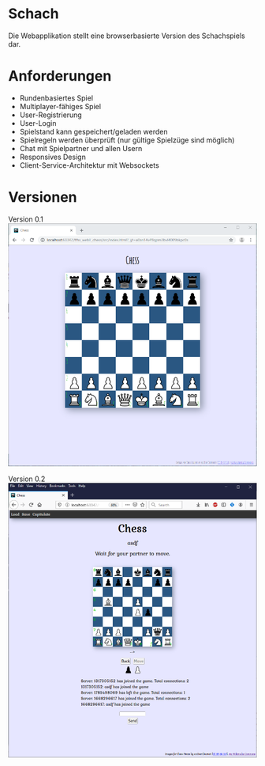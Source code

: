 # Schach
Die Webapplikation stellt eine browserbasierte Version des Schachspiels dar.

# Anforderungen
*  Rundenbasiertes Spiel
*  Multiplayer-fähiges Spiel
*  User-Registrierung
*  User-Login
*  Spielstand kann gespeichert/geladen werden
*  Spielregeln werden überprüft (nur gültige Spielzüge sind möglich)
*  Chat mit Spielpartner und allen Usern
*  Responsives Design
*  Client-Service-Architektur mit Websockets

# Versionen
Version 0.1<br/>
![first version][version1]<br/>

Version 0.2<br/>
![first version][version2]<br/>

[version1]: /src/client/images/v1.PNG "first version"
[version2]: /src/client/images/v2.PNG "second version"
